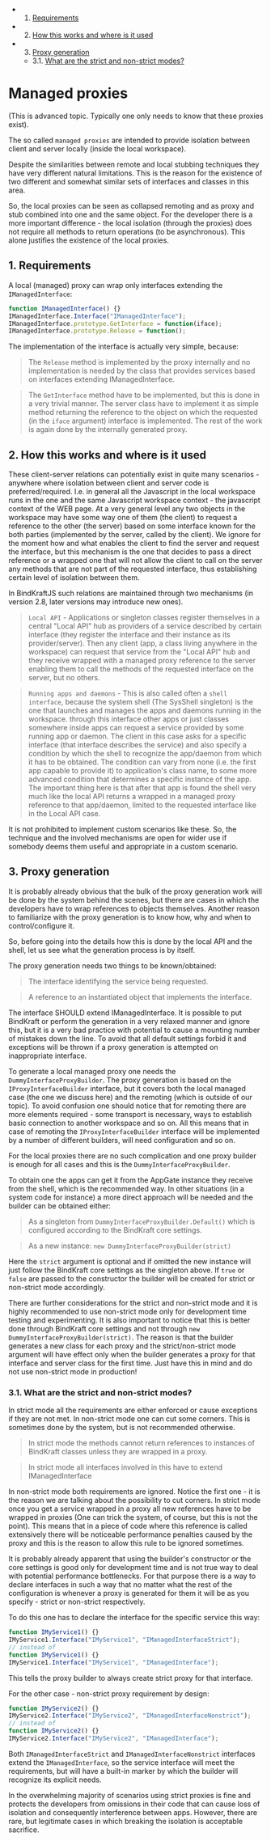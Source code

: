 <!-- vscode-markdown-toc -->
* 1. [Requirements](#requirements)
* 2. [How this works and where is it used](#how-this-works-and-where-is-it-used)
* 3. [Proxy generation](#proxy-generation)
    * 3.1. [What are the strict and non-strict modes?](#what-are-the-strict-and-non-strict-modes?)

<!-- vscode-markdown-toc-config
	numbering=true
	autoSave=true
	/vscode-markdown-toc-config -->
<!-- /vscode-markdown-toc -->

# Managed proxies

(This is advanced topic. Typically one only needs to know that these proxies exist).

The so called `managed proxies` are intended to provide isolation between client and server locally (inside the local workspace). 

Despite the similarities between remote and local stubbing techniques they have very different natural limitations. This is the reason for the existence of two different and somewhat similar sets of interfaces and classes in this area.

So, the local proxies can be seen as collapsed remoting and as proxy and stub combined into one and the same object. For the developer there is a more important difference - the local isolation (through the proxies) does not require all methods to return operations (to be asynchronous). This alone justifies the existence of the local proxies.

##  1. <a name='requirements'></a>Requirements

A local (managed) proxy can wrap only interfaces extending the `IManagedInterface`:

```Javascript
function IManagedInterface() {}
IManagedInterface.Interface("IManagedInterface");
IManagedInterface.prototype.GetInterface = function(iface);
IManagedInterface.prototype.Release = function();
```
The implementation of the interface is actually very simple, because:

>The `Release` method is implemented by the proxy internally and no implementation is needed by the class that provides services based on interfaces extending IManagedInterface.

>The `GetInterface` method have to be implemented, but this is done in a very trivial manner. The server class have to implement it as simple method returning the reference to the object on which the requested (in the `iface` argument) interface is implemented. The rest of the work is again done by the internally generated proxy.

##  2. <a name='how-this-works-and-where-is-it-used'></a>How this works and where is it used

These client-server relations can potentially exist in quite many scenarios - anywhere where isolation between client and server code is preferred/required. I.e. in general all the Javascript in the local workspace runs in the one and the same Javascript workspace context - the javascript context of the WEB page. At a very general level any two objects in the workspace may have some way one of them (the client) to request a reference to the other (the server) based on some interface known for the both parties (implemented by the server, called by the client). We ignore for the moment how and what enables the client to find the server and request the interface, but this mechanism is the one that decides to pass a direct reference or a wrapped one that will not allow the client to call on the server any methods that are not part of the requested interface, thus establishing certain level of isolation between them.

In BindKraftJS such relations are maintained through two mechanisms (in version 2.8, later versions may introduce new ones).

>`Local API` - Applications or singleton classes register themselves in a central "Local API" hub as providers of a service described by certain interface (they register the interface and their instance as its provider/server). Then any client (app, a class living anywhere in the workspace) can request that service from the "Local API" hub and they receive wrapped with a managed proxy reference to the server enabling them to call the methods of the requested interface on the server, but no others.

>`Running apps and daemons` - This is also called often a `shell interface`, because the system shell (The SysShell singleton) is the one that launches and manages the apps and daemons running in the workspace. through this interface other apps or just classes somewhere inside apps can request a service provided by some running app or daemon. The client in this case asks for a specific interface (that interface describes the service) and also specify a condition by which the shell to recognize the app/daemon from which it has to be obtained. The condition can vary from none (i.e. the first app capable to provide it) to application's class name, to some more advanced condition that determines a specific instance of the app. The important thing here is that after that app is found the shell very much like the local API returns a wrapped in a managed proxy reference to that app/daemon, limited to the requested interface like in the Local API case.

It is not prohibited to implement custom scenarios like these. So, the technique and the involved mechanisms are open for wider use if somebody deems them useful and appropriate in a custom scenario.

##  3. <a name='proxy-generation'></a>Proxy generation

It is probably already obvious that the bulk of the proxy generation work will be done by the system behind the scenes, but there are cases in which the developers have to wrap references to objects themselves. Another reason to familiarize with the proxy generation is to know how, why and when to control/configure it.

So, before going into the details how this is done by the local API and the shell, let us see what the generation process is by itself.

The proxy generation needs two things to be known/obtained:

>The interface identifying the service being requested.

>A reference to an instantiated object that implements the interface.

The interface SHOULD extend IManagedInterface. It is possible to put BindKraft or perform the generation in a very relaxed manner and ignore this, but it is a very bad practice with potential to cause a mounting number of mistakes down the line. To avoid that all default settings forbid it and exceptions will be thrown if a proxy generation is attempted on inappropriate interface.

To generate a local managed proxy one needs the `DummyInterfaceProxyBuilder`. The proxy generation is based on the `IProxyInterfaceBuilder` interface, but it covers both the local managed case (the one we discuss here) and the remoting (which is outside of our topic). To avoid confusion one should notice that for remoting there are more elements required - some transport is necessary, ways to establish basic connection to another workspace and so on. All this means that in case of remoting the `IProxyInterfaceBuilder` interface will be implemented by a number of different builders, will need configuration and so on.

For the local proxies there are no such complication and one proxy builder is enough for all cases and this is the `DummyInterfaceProxyBuilder`.

To obtain one the apps can get it from the AppGate instance they receive from the shell, which is the recommended way. In other situations (in a system code for instance) a more direct approach will be needed and the builder can be obtained either:

>As a singleton from `DummyInterfaceProxyBuilder.Default()` which is configured according to the BindKraft core settings.

>As a new instance: `new DummyInterfaceProxyBuilder(strict)`

Here the `strict` argument is optional and if omitted the new instance will just follow the BindKraft core settings as the singleton above. If `true` or `false` are passed to the constructor the builder will be created for strict or non-strict mode accordingly.

There are further considerations for the strict and non-strict mode and it is highly recommended to use non-strict mode only for development time testing and experimenting. It is also important to notice that this is better done through BindKraft core settings and not through `new DummyInterfaceProxyBuilder(strict)`. The reason is that the builder generates a new class for each proxy and the strict/non-strict mode argument will have effect only when the builder generates a proxy for that interface and server class for the first time. Just have this in mind and do not use non-strict mode in production!

###  3.1. <a name='what-are-the-strict-and-non-strict-modes?'></a>What are the strict and non-strict modes?

In strict mode all the requirements are either enforced or cause exceptions if they are not met. In non-strict mode one can cut some corners. This is sometimes done by the system, but is not recommended otherwise.

>In strict mode the methods cannot return references to instances of BindKraft classes unless they are wrapped in a proxy.

>In strict mode all interfaces involved in this have to extend IManagedInterface

In non-strict mode both requirements are ignored. Notice the first one - it is the reason we are talking about the possibility to cut corners. In strict mode once you get a service wrapped in a proxy all new references have to be wrapped in proxies (One can trick the system, of course, but this is not the point). This means that in a piece of code where this reference is called extensively there will be noticeable performance penalties caused by the proxy and this is the reason to allow this rule to be ignored sometimes.

It is probably already apparent that using the builder's constructor or the core settings is good only for development time and is not true way to deal with potential performance bottlenecks. For that purpose there is a way to declare interfaces in such a way that no matter what the rest of the configuration is whenever a proxy is generated for them it will be as you specify - strict or non-strict respectively.

To do this one has to declare the interface for the specific service this way:

```Javascript
function IMyService1() {}
IMyService1.Interface("IMyService1", "IManagedInterfaceStrict");
// instead of
function IMyService1() {}
IMyService1.Interface("IMyService1", "IManagedInterface");
```

This tells the proxy builder to always create strict proxy for that interface.

For the other case - non-strict proxy requirement by design:

```Javascript
function IMyService2() {}
IMyService2.Interface("IMyService2", "IManagedInterfaceNonstrict");
// instead of
function IMyService2() {}
IMyService2.Interface("IMyService2", "IManagedInterface");
```

Both `IManagedInterfaceStrict` and `IManagedInterfaceNonstrict` interfaces extend the `IManagedInterface`, so the service interface will meet the requirements, but will have a built-in marker by which the builder will recognize its explicit needs.

In the overwhelming majority of scenarios using strict proxies is fine and protects the developers from omissions in their code that can cause loss of isolation and consequently interference between apps. However, there are rare, but legitimate cases in which breaking the isolation is acceptable sacrifice.
